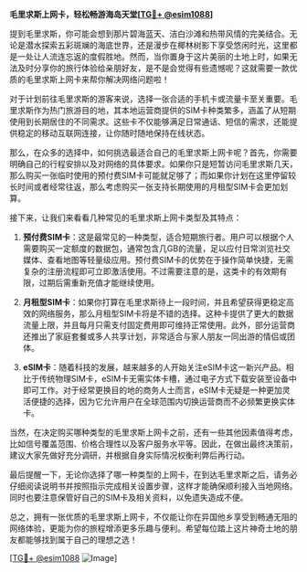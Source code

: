 **毛里求斯上网卡，轻松畅游海岛天堂[[TG💪+ @esim1088](https://t.me/s/esim1088)]**

提到毛里求斯，你可能会想到那片碧海蓝天、洁白沙滩和热带风情的完美结合。无论是潜水探索五彩斑斓的海底世界，还是漫步在椰林树影下享受悠闲时光，这里都是一处让人流连忘返的度假胜地。然而，当你置身于这片美丽的土地上时，如果无法及时分享你的旅行体验给亲朋好友，是不是会觉得有些遗憾呢？这就需要一款优质的毛里求斯上网卡来帮你解决网络问题啦！

对于计划前往毛里求斯的游客来说，选择一张合适的手机卡或流量卡至关重要。毛里求斯作为热门旅游目的地，其本地运营商提供的SIM卡种类繁多，涵盖了从短期使用到长期居住的不同需求。这些卡不仅能够满足日常通话、短信的需求，还能提供稳定的移动互联网连接，让你随时随地保持在线状态。

那么，在众多的选择中，如何挑选最适合自己的毛里求斯上网卡呢？首先，你需要明确自己的行程安排以及对网络的具体要求。如果你只是短暂访问毛里求斯几天，那么购买一张临时使用的预付费SIM卡可能就足够了；而如果你计划在这里停留较长时间或者经常往返，那么考虑购买一张支持长期使用的月租型SIM卡会更加划算。

接下来，让我们来看看几种常见的毛里求斯上网卡类型及其特点：

1. **预付费SIM卡**：这是最常见的一种类型，适合短期旅行者。用户可以根据个人需要购买一定额度的数据包，通常包含几GB的流量，足以应付日常浏览社交媒体、查看地图等轻量级应用。预付费SIM卡的优势在于操作简单快捷，无需复杂的注册流程即可立即激活使用。不过需要注意的是，这类卡的有效期有限，过期后需重新充值才能继续使用。

2. **月租型SIM卡**：如果你打算在毛里求斯待上一段时间，并且希望获得更稳定高效的网络服务，那么月租型SIM卡将是不错的选择。这种卡提供了更大的数据流量上限，并且每月只需支付固定费用即可维持正常使用。此外，部分运营商还推出了家庭套餐或多人共享计划，非常适合与家人朋友一同出游的情侣或团体。

3. **eSIM卡**：随着科技的发展，越来越多的人开始关注eSIM卡这一新兴产品。相比于传统物理SIM卡，eSIM卡无需实体卡槽，通过电子方式下载安装至设备中即可工作。对于经常更换目的地的商务人士而言，eSIM卡无疑是一种更加灵活便捷的选择，因为它允许用户在全球范围内切换运营商而不必频繁更换实体卡。

当然，在决定购买哪种类型的毛里求斯上网卡之前，还有一些其他因素值得考虑，比如信号覆盖范围、价格合理性以及客户服务水平等。因此，在做出最终决策前，建议大家先做好充分调研，并根据自身实际情况权衡利弊后再行动。

最后提醒一下，无论你选择了哪一种类型的上网卡，在到达毛里求斯之后，请务必仔细阅读说明书并按照指示完成相关设置步骤，这样才能确保顺利接入当地网络。同时也要注意保管好自己的SIM卡及相关资料，以免遗失造成不便。

总之，拥有一张优质的毛里求斯上网卡，不仅能让你在异国他乡享受到畅通无阻的网络体验，更能为你的旅程增添更多乐趣与便利。希望每位踏上这片神奇土地的朋友都能够找到属于自己的理想之选！

[[TG💪+ @esim1088](https://t.me/s/esim1088) ![Image](https://i.postimg.cc/4NQfJmqS/Snipaste-2025-05-13-00-14-12.png)]